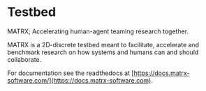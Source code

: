 # Testbed

MATRX; Accelerating human-agent teaming research together.

MATRX is a 2D-discrete testbed meant to facilitate, accelerate and benchmark research on how systems and humans can and should collaborate. 

For documentation see the readthedocs at [https://docs.matrx-software.com/](https://docs.matrx-software.com).

